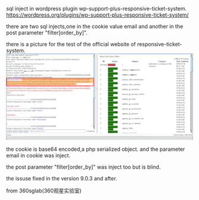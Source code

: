 sql inject in wordpress plugin wp-support-plus-responsive-ticket-system.
https://wordpress.org/plugins/wp-support-plus-responsive-ticket-system/



there are two sql injects,one in the cookie value email and another in the post parameter "filter[order_by]".

there is a picture for the test of the official website of responsive-ticket-system.
![Aaron Swartz](wp.png)

the cookie is base64 encoded,a php serialized object.
and the parameter email in cookie was inject.

the post parameter "filter[order_by]" was inject too but is blind.

the issuse fixed in the version 9.0.3 and after.

from 360sglab(360观星实验室)
